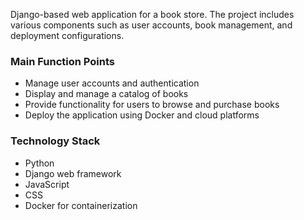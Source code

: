 
Django-based web application for a book store. The project includes various components such as user accounts, book management, and deployment configurations.

### Main Function Points
- Manage user accounts and authentication
- Display and manage a catalog of books
- Provide functionality for users to browse and purchase books
- Deploy the application using Docker and cloud platforms

### Technology Stack
- Python
- Django web framework
- JavaScript
- CSS
- Docker for containerization


